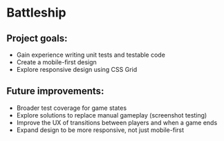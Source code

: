 # Battleship

## Project goals:
* Gain experience writing unit tests and testable code
* Create a mobile-first design
* Explore responsive design using CSS Grid

## Future improvements:
* Broader test coverage for game states
* Explore solutions to replace manual gameplay (screenshot testing)
* Improve the UX of transitions between players and when a game ends
* Expand design to be more responsive, not just mobile-first